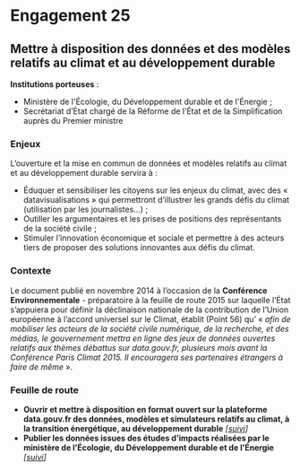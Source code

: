 # Engagement 25

## Mettre à disposition des données et des modèles relatifs au climat et au développement durable

**Institutions porteuses** :
- Ministère de l'Écologie, du Développement durable et de l'Énergie ;
- Secrétariat d’État chargé de la Réforme de l’État et de la Simplification auprès du Premier ministre

### Enjeux

L’ouverture et la mise en commun de données et modèles relatifs au climat et au développement durable servira à :

- Éduquer  et  sensibiliser  les  citoyens  sur  les  enjeux  du  climat,  avec  des « datavisualisations » qui permettront d’illustrer les grands défis du climat (utilisation par les journalistes…) ;
- Outiller les argumentaires et les prises de positions des représentants de la société civile ;
- Stimuler l’innovation économique et sociale et permettre à des acteurs tiers de proposer des solutions innovantes aux défis du climat.

### Contexte

Le document publié en novembre 2014 à l’occasion de la **Conférence Environnementale** - préparatoire à la feuille de route 2015 sur laquelle l’État s’appuiera pour définir la déclinaison nationale de la contribution de l’Union européenne à l’accord universel sur le Climat, établit (Point 56) qu’ « _afin de mobiliser les acteurs de la société civile numérique, de la recherche, et des médias, le gouvernement mettra en ligne des jeux de données ouvertes relatifs aux thèmes débattus sur data.gouv.fr, plusieurs mois avant la Conférence Paris Climat 2015. Il encouragera ses partenaires étrangers à faire de même_ ».

### Feuille de route

- **Ouvrir et mettre à disposition en format ouvert sur la plateforme data.gouv.fr des données, modèles et simulateurs relatifs au climat, à la transition énergétique, au développement durable**
  _[[suivi](https://git.framasoft.org/etalab/suivi/issues/197)]_
- **Publier les données issues des études d’impacts réalisées par le ministère de l’Écologie, du Développement durable et de l’Énergie**
  _[[suivi](https://git.framasoft.org/etalab/suivi/issues/198)]_
